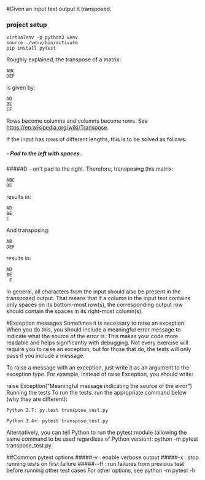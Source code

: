 #Given an input text output it transposed.

### project setup

```
virtualenv -p python3 venv
source ./venv/bin/activate
pip install pytest
```

Roughly explained, the transpose of a matrix:
```
ABC
DEF
```
is given by:
```
AD
BE
CF
```
Rows become columns and columns become rows. See https://en.wikipedia.org/wiki/Transpose.

If the input has rows of different lengths, this is to be solved as follows:

##### - Pad to the left with spaces.
#####D - on't pad to the right.
Therefore, transposing this matrix:
```
ABC
DE
```
results in:
```
AD
BE
C
```
And transposing:
```
AB
DEF
```
results in:
```
AD
BE
 F
```
In general, all characters from the input should also be present in the transposed output. That means that if a column in the input text contains only spaces on its bottom-most row(s), the corresponding output row should contain the spaces in its right-most column(s).

#Exception messages
Sometimes it is necessary to raise an exception. When you do this, you should include a meaningful error message to indicate what the source of the error is. This makes your code more readable and helps significantly with debugging. Not every exercise will require you to raise an exception, but for those that do, the tests will only pass if you include a message.

To raise a message with an exception, just write it as an argument to the exception type. For example, instead of raise Exception, you should write:

raise Exception("Meaningful message indicating the source of the error")
Running the tests
To run the tests, run the appropriate command below (why they are different):
```
Python 2.7: py.test transpose_test.py
```
```
Python 3.4+: pytest transpose_test.py
```
Alternatively, you can tell Python to run the pytest module (allowing the same command to be used regardless of Python version): python -m pytest transpose_test.py

##Common pytest options
#####-v : enable verbose output
#####-x : stop running tests on first failure
#####--ff : run failures from previous test before running other test cases
For other options, see python -m pytest -h